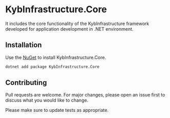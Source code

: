 # KybInfrastructure.Core

It includes the core functionality of the KybInfrastructure framework developed for application development in .NET environment.

## Installation

Use the [NuGet](https://www.nuget.org/packages/KybInfrastructure.Core/) to install KybInfrastructure.Core.

```bash
dotnet add package KybInfrastructure.Core
```


## Contributing
Pull requests are welcome. For major changes, please open an issue first to discuss what you would like to change.

Please make sure to update tests as appropriate.
